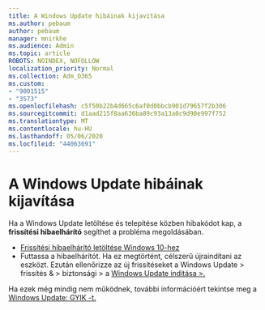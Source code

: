 ```yaml
---
title: A Windows Update hibáinak kijavítása
ms.author: pebaum
author: pebaum
manager: mnirkhe
ms.audience: Admin
ms.topic: article
ROBOTS: NOINDEX, NOFOLLOW
localization_priority: Normal
ms.collection: Adm_O365
ms.custom:
- "9001515"
- "3573"
ms.openlocfilehash: c5f50b22b4d665c6af0d0bbcb901d79657f2b306
ms.sourcegitcommit: d1aad215f8aa636ba89c93a13a0c9d90e997f752
ms.translationtype: MT
ms.contentlocale: hu-HU
ms.lasthandoff: 05/06/2020
ms.locfileid: "44063691"
---
```

# <a name="fix-windows-update-errors"></a>A Windows Update hibáinak kijavítása

Ha a Windows Update letöltése és telepítése közben hibakódot kap, a **frissítési hibaelhárító** segíthet a probléma megoldásában.

- [Frissítési hibaelhárító letöltése Windows 10-hez](https://support.microsoft.com/help/4027322/windows-update-troubleshooter)
- Futtassa a hibaelhárítót. Ha ez megtörtént, célszerű újraindítani az eszközt. Ezután ellenőrizze az új frissítéseket a Windows Update > frissítés & > biztonsági > a [Windows Update indítása >.](ms-settings:windowsupdate)

Ha ezek még mindig nem működnek, további információért tekintse meg a [Windows Update: GYIK -t.](https://support.microsoft.com/help/12373/windows-update-faq)
